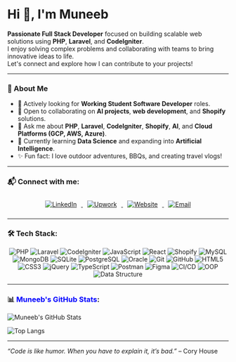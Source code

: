 # Hi 👋, I'm Muneeb

**Passionate Full Stack Developer** focused on building scalable web solutions using **PHP**, **Laravel**, and **CodeIgniter**.  
I enjoy solving complex problems and collaborating with teams to bring innovative ideas to life.  
Let's connect and explore how I can contribute to your projects!

---

### 🚀 About Me
- 🔎 Actively looking for **Working Student Software Developer** roles.  
- 🤝 Open to collaborating on **AI projects**, **web development**, and **Shopify** solutions.  
- 💬 Ask me about **PHP**, **Laravel**, **CodeIgniter**, **Shopify**, **AI**, and **Cloud Platforms (GCP, AWS, Azure)**.  
- 📖 Currently learning **Data Science** and expanding into **Artificial Intelligence**.  
- ✨ Fun fact: I love outdoor adventures, BBQs, and creating travel vlogs!  

---

### 📬 Connect with me:

<p align="center">
  <a href="https://www.linkedin.com/in/muneeb-mansoor/" target="_blank">
    <img src="https://img.shields.io/badge/LinkedIn-blue?logo=linkedin&logoColor=white" alt="LinkedIn" style="margin: 10px;"/>
  </a>
  <a href="https://www.upwork.com/freelancers/~01ce924bcec6f4f6c6" target="_blank">
    <img src="https://img.shields.io/badge/Upwork-6fda44?logo=upwork&logoColor=white" alt="Upwork" style="margin: 10px;"/>
  </a>
  <a href="https://muneeb-dev.me" target="_blank">
    <img src="https://img.shields.io/badge/Website-000000?logo=About.me&logoColor=white" alt="Website" style="margin: 10px;"/>
  </a>
  <a href="mailto:muneebmansoor98@gmail.com" target="_blank">
    <img src="https://img.shields.io/badge/Email-D14836?logo=gmail&logoColor=white" alt="Email" style="margin: 10px;"/>
  </a>
</p>

---

### 🛠️ Tech Stack:

<p align="center">
  <img src="https://img.shields.io/badge/PHP-777BB4?logo=php&logoColor=white" alt="PHP"/>
  <img src="https://img.shields.io/badge/Laravel-FF2D20?logo=laravel&logoColor=white" alt="Laravel"/>
  <img src="https://img.shields.io/badge/CodeIgniter-DD4814?logo=codeigniter&logoColor=white" alt="CodeIgniter"/>
  <img src="https://img.shields.io/badge/JavaScript-F7DF1E?logo=javascript&logoColor=black" alt="JavaScript"/>
  <img src="https://img.shields.io/badge/React-61DAFB?logo=react&logoColor=black" alt="React"/>
  <img src="https://img.shields.io/badge/Shopify-7AB55C?logo=shopify&logoColor=white" alt="Shopify"/>
  <img src="https://img.shields.io/badge/MySQL-4479A1?logo=mysql&logoColor=white" alt="MySQL"/>
  <img src="https://img.shields.io/badge/MongoDB-47A248?logo=mongodb&logoColor=white" alt="MongoDB"/>
  <img src="https://img.shields.io/badge/SQLite-003B57?logo=sqlite&logoColor=white" alt="SQLite"/>
  <img src="https://img.shields.io/badge/PostgreSQL-336791?logo=postgresql&logoColor=white" alt="PostgreSQL"/>
  <img src="https://img.shields.io/badge/Oracle-F80000?logo=oracle&logoColor=white" alt="Oracle"/>
  <img src="https://img.shields.io/badge/Git-F05032?logo=git&logoColor=white" alt="Git"/>
  <img src="https://img.shields.io/badge/GitHub-181717?logo=github&logoColor=white" alt="GitHub"/>
  <img src="https://img.shields.io/badge/HTML5-E34F26?logo=html5&logoColor=white" alt="HTML5"/>
  <img src="https://img.shields.io/badge/CSS3-1572B6?logo=css3&logoColor=white" alt="CSS3"/>
  <img src="https://img.shields.io/badge/jQuery-0769AD?logo=jquery&logoColor=white" alt="jQuery"/>
  <img src="https://img.shields.io/badge/TypeScript-3178C6?logo=typescript&logoColor=white" alt="TypeScript"/>
  <img src="https://img.shields.io/badge/Postman-FF6C37?logo=postman&logoColor=white" alt="Postman"/>
  <img src="https://img.shields.io/badge/Figma-F24E1E?logo=figma&logoColor=white" alt="Figma"/>
  <img src="https://img.shields.io/badge/CI/CD-0A0A0A?logo=jenkins&logoColor=white" alt="CI/CD"/>
  <img src="https://img.shields.io/badge/OOP-000000?logo=circle&logoColor=white" alt="OOP"/>
  <img src="https://img.shields.io/badge/Data%20Structure-00599C?logo=datadog&logoColor=white" alt="Data Structure"/>
</p>

---

### 📊 <span style="color:blue">Muneeb's GitHub Stats</span>:

![Muneeb's GitHub Stats](https://github-readme-stats.vercel.app/api?username=Muneeb1998&show_icons=true&theme=radical)

![Top Langs](https://github-readme-stats.vercel.app/api/top-langs/?username=Muneeb1998&layout=compact&theme=radical)

---

*“Code is like humor. When you have to explain it, it’s bad.”* – Cory House
